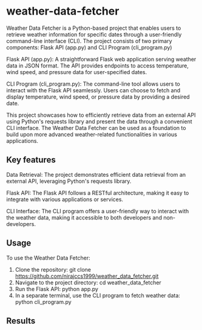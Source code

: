 # weather-data-fetcher
Weather Data Fetcher is a Python-based project that enables users to retrieve weather information for specific dates through a user-friendly command-line interface (CLI). The project consists of two primary components:  Flask API (app.py) and CLI Program (cli_program.py) 

Flask API (app.py): A straightforward Flask web application serving weather data in JSON format. The API provides endpoints to access temperature, wind speed, and pressure data for user-specified dates.

CLI Program (cli_program.py): The command-line tool allows users to interact with the Flask API seamlessly. Users can choose to fetch and display temperature, wind speed, or pressure data by providing a desired date.

This project showcases how to efficiently retrieve data from an external API using Python's requests library and present the data through a convenient CLI interface. The Weather Data Fetcher can be used as a foundation to build upon more advanced weather-related functionalities in various applications.

## Key features

Data Retrieval: The project demonstrates efficient data retrieval from an external API, leveraging Python's requests library.

Flask API: The Flask API follows a RESTful architecture, making it easy to integrate with various applications or services.

CLI Interface: The CLI program offers a user-friendly way to interact with the weather data, making it accessible to both developers and non-developers.

## Usage
To use the Weather Data Fetcher:

1. Clone the repository: git clone https://github.com/nirajccs1999/weather_data_fetcher.git
2. Navigate to the project directory: cd weather_data_fetcher
3. Run the Flask API: python app.py
4. In a separate terminal, use the CLI program to fetch weather data: python cli_program.py

## Results

